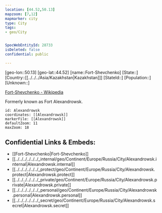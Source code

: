 ```yaml
---
location: [44.52,50.13]
mapzoom: [7,12] 
mapmarker: city 
type: City
tags:
- geo/City


SpocWebEntityId: 28733
isDeleted: false
confidential: public

---
```

[geo-lon::50.13]
[geo-lat::44.52]
[name::Fort-Shevchenko]
[State::]
[Country::[[../../../Asia/Kazakhstan|Kazakhstan]]]
[StateId::]
[Population::]
[Unknown::]

[Fort-Shevchenko - Wikipedia](https://en.wikipedia.org/wiki/Fort-Shevchenko)

Formerly known as Fort Alexandrowsk.


```leaflet
id: Alexandrowsk
coordinates: [[Alexandrowsk]]
markerFile: [[Alexandrowsk]]
defaultZoom: 11 
maxZoom: 18
```


## Confidential Links & Embeds: 
- [[Fort-Shevchenko|Fort-Shevchenko]] 
- [[../../../../../../_internal/geo/Continent/Europe/Russia/City/Alexandrowsk.internal|Alexandrowsk.internal]] 
- [[../../../../../../_protect/geo/Continent/Europe/Russia/City/Alexandrowsk.protect|Alexandrowsk.protect]] 
- [[../../../../../../_private/geo/Continent/Europe/Russia/City/Alexandrowsk.private|Alexandrowsk.private]] 
- [[../../../../../../_personal/geo/Continent/Europe/Russia/City/Alexandrowsk.personal|Alexandrowsk.personal]] 
- [[../../../../../../_secret/geo/Continent/Europe/Russia/City/Alexandrowsk.secret|Alexandrowsk.secret]] 
